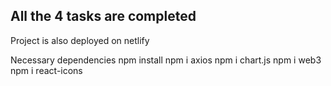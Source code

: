 ## All the 4 tasks are completed

Project is also deployed on netlify

Necessary dependencies
npm install
npm i axios
npm i chart.js
npm i web3
npm i react-icons
